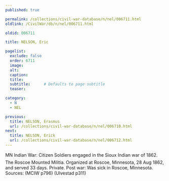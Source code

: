 ```yaml
---
published: true

permalink: /collections/civil-war-database/n/nel/006711.html
oldlink: /CivilWar/db/n/nel/006711.html

oldid: 006711

title: NELSON, Eric

pagelist:
  exclude: false
  order: 6711
  image: 
  alt:
  caption:
  title:
  subtitle:      # Defaults to page subtitle
  teaser:

category: 
  - N 
  - NEL

previous:
  title: NELSON, Erasmus
  url: /collections/civil-war-database/n/nel/006710.html  
next:
  title: NELSON, Erick
  url: /collections/civil-war-database/n/nel/006712.html   
---
```

MN Indian War: &#147;Citizen Soldiers engaged in the Sioux Indian war of 1862&#148;. The Roscoe Mounted Militia. Organized at Roscoe, Minnesota, 28 Aug 1862, and served 33 days. Private. Post war: Was sick in Roscoe, Minnesota. Sources: (MCIW p796) (Ulvestad p311)